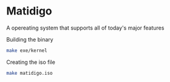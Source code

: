 # Matidigo
A opereating system that supports all of today's major features

Building the binary
```bash
make exe/kernel
```

Creating the iso file
```bash
make matidigo.iso
```
